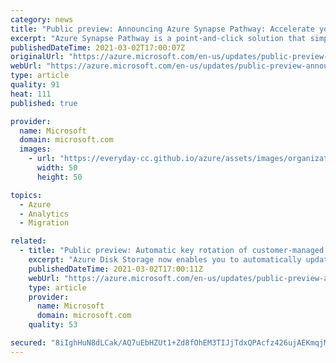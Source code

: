 ```yaml
---
category: news
title: "Public preview: Announcing Azure Synapse Pathway: Accelerate your data warehouse migration"
excerpt: "Azure Synapse Pathway is a point-and-click solution that simplifies and accelerates migration for both on-premises and cloud data warehouses to Azure Synapse Analytics."
publishedDateTime: 2021-03-02T17:00:07Z
originalUrl: "https://azure.microsoft.com/en-us/updates/public-preview-announcing-azure-synapse-pathway-accelerate-your-data-warehouse-migration/"
webUrl: "https://azure.microsoft.com/en-us/updates/public-preview-announcing-azure-synapse-pathway-accelerate-your-data-warehouse-migration/"
type: article
quality: 91
heat: 111
published: true

provider:
  name: Microsoft
  domain: microsoft.com
  images:
    - url: "https://everyday-cc.github.io/azure/assets/images/organizations/microsoft.com-50x50.jpg"
      width: 50
      height: 50

topics:
  - Azure
  - Analytics
  - Migration

related:
  - title: "Public preview: Automatic key rotation of customer-managed keys for encrypting Azure managed disks"
    excerpt: "Azure Disk Storage now enables you to automatically update keys for encryption of your data. "
    publishedDateTime: 2021-03-02T17:00:11Z
    webUrl: "https://azure.microsoft.com/en-us/updates/public-preview-automatic-key-rotation-of-customermanaged-keys-for-encrypting-azure-managed-disks/"
    type: article
    provider:
      name: Microsoft
      domain: microsoft.com
    quality: 53

secured: "8iIghHuN8dLCak/AQ7uEbHZUt1+Zd8fOhEM3TIJjTdxQPAcfz426ujAEKmqjMpGQxlRBMCr+EwckEop2I7rY7CXDNhcLsYBVYZ8EUHmv3yUfYUkZ0lH9ulOD0lQcVEhtOJVA/CAarlM+b4AiYsqdlqqO5ReaKKCU2wqvcMGKIS4kW0eKNxPlnFzR9quBxYkOTeinq35pNPIeUEh9KqufbpetA6byrUrvYvCJjZaBvGJqT9GstrHOWguDf4dhskk8tTG1LRXG6hVxIa0xloRknCFwhpSv0mzDVDCrHwDA+dDp44V6U4QnTtWWjv+IUEKK69shbRxaS9JU5s7Z3+78IQ6/QcPpWF5N6nPM1yKT0Eg=;NAfLb2PcWvqn6xDWAmVPXA=="
---
```



